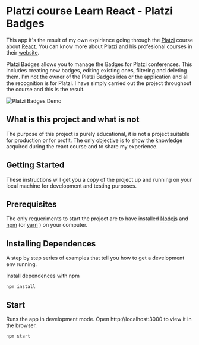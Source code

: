 # Platzi course Learn React - Platzi Badges

This app it's the result of my own expirience going through the [Platzi](https://platzi.com/) course about [React](https://reactjs.org/). You can know more about Platzi and his profesional courses in their [website](https://platzi.com/).

Platzi Badges allows you to manage the Badges for Platzi conferences. This includes creating new badges, editing existing ones, filtering and deleting them. I'm not the owner of the Platzi Badges idea or the application and all the recognition is for Platzi. I have simply carried out the project throughout the course and this is the result.

![Platzi Badges Demo](demo/platzi-badges.gif)

## What is this project and what is not

The purpose of this project is purely educational, it is not a project suitable for production or for profit. The only objective is to show the knowledge acquired during the react course and to share my experience.

## Getting Started 

These instructions will get you a copy of the project up and running on your local machine for development and testing purposes.

## Prerequisites

The only requeriments to start the project are to have installed [Nodejs](https://nodejs.org) and [npm](https://www.npmjs.com/get-npm) (or [yarn](https://yarnpkg.com/) ) on your computer. 

## Installing Dependences

A step by step series of examples that tell you how to get a development env running.

Install dependences with npm

```
npm install
```


## Start

Runs the app in development mode.
Open http://localhost:3000 to view it in the browser.

```
npm start
```

